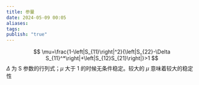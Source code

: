 ```yaml
---
title: 参量
date: 2024-05-09 00:05
aliases: 
tags: 
publish: "true"
---
```

$$
\mu=\frac{1-\left|S_{11}\right|^2}{\left|S_{22}-\Delta S_{11}^*\right|+\left|S_{12}S_{21}\right|}>1
$$
$\Delta$ 为 S 参数的行列式；$\mu$ 大于 1 的时候无条件稳定。较大的 $\mu$ 意味着较大的稳定性